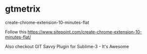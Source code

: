 # gtmetrix
create-chrome-extension-10-minutes-flat

Follow this
https://www.sitepoint.com/create-chrome-extension-10-minutes-flat/

Also checkout GIT Savvy Plugin for Sublime-3 - It's Awesome

